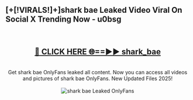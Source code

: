 <h2>[+[!VIRALS!]+]shark bae Leaked Video Viral On Social X Trending Now - u0bsg</h2>
<br>
<div align="center">
<h2><a href="https://libra.edu.pl?shark_bae" rel="nofollow">🔴 CLICK HERE 🌐==►► shark_bae</a></h2>
<br>
Get shark bae OnlyFans leaked all content. Now you can access all videos and pictures of shark bae OnlyFans. New Updated Files 2025!
<br>
<br>
<a href="https://libra.edu.pl?shark_bae" rel="nofollow" data-target="animated-image.originalLink"><img src="https://i.ibb.co.com/WyWwxjT/player-gif2.gif" alt="shark bae Leaked OnlyFans" style="max-width: 100%; display: inline-block;" data-target="animated-image.originalImage"></a>
</div>
<br>
